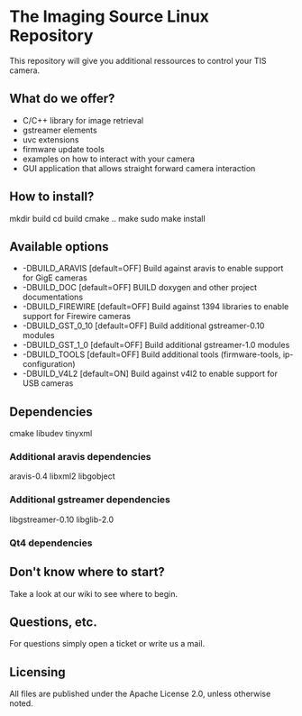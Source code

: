 # The Imaging Source Linux Repository

This repository will give you additional ressources to control your TIS camera.

## What do we offer?

* C/C++ library for image retrieval
* gstreamer elements
* uvc extensions
* firmware update tools
* examples on how to interact with your camera
* GUI application that allows straight forward camera interaction

## How to install?

mkdir build
cd build
cmake ..
make
sudo make install

## Available options

* -DBUILD_ARAVIS [default=OFF]
Build against aravis to enable support for GigE cameras
* -DBUILD_DOC [default=OFF]
BUILD doxygen and other project documentations
* -DBUILD_FIREWIRE [default=OFF]
Build against 1394 libraries to enable support for Firewire cameras
* -DBUILD_GST_0_10 [default=OFF]
Build additional gstreamer-0.10 modules
* -DBUILD_GST_1_0 [default=OFF]
Build additional gstreamer-1.0 modules
* -DBUILD_TOOLS [default=OFF]
Build additional tools (firmware-tools, ip-configuration)
* -DBUILD_V4L2 [default=ON]
Build against v4l2 to enable support for USB cameras


## Dependencies

cmake
libudev
tinyxml

### Additional aravis dependencies

aravis-0.4
libxml2
libgobject

### Additional gstreamer dependencies

libgstreamer-0.10
libglib-2.0

### Qt4 dependencies



## Don't know where to start?

Take a look at our wiki to see where to begin.

## Questions, etc.

For questions simply open a ticket or write us a mail.

## Licensing

All files are published under the Apache License 2.0, unless otherwise noted.

